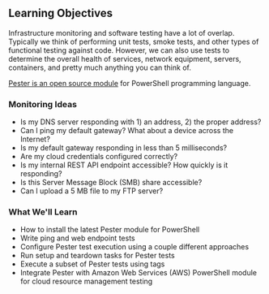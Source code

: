 ## Learning Objectives

Infrastructure monitoring and software testing have a lot of overlap.
Typically we think of performing unit tests, smoke tests, and other types of functional testing against code.
However, we can also use tests to determine the overall health of services, network equipment, servers, containers, and pretty much anything you can think of.

[Pester is an open source module](https://github.com/pester/Pester) for PowerShell programming language.

### Monitoring Ideas

* Is my DNS server responding with 1) an address, 2) the proper address?
* Can I ping my default gateway? What about a device across the Internet?
* Is my default gateway responding in less than 5 milliseconds?
* Are my cloud credentials configured correctly?
* Is my internal REST API endpoint accessible? How quickly is it responding?
* Is this Server Message Block (SMB) share accessible?
* Can I upload a 5 MB file to my FTP server?

### What We'll Learn

* How to install the latest Pester module for PowerShell
* Write ping and web endpoint tests
* Configure Pester test execution using a couple different approaches
* Run setup and teardown tasks for Pester tests
* Execute a subset of Pester tests using tags
* Integrate Pester with Amazon Web Services (AWS) PowerShell module for cloud resource management testing
